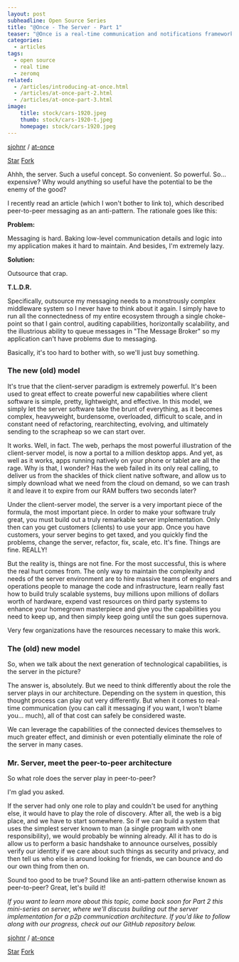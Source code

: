 ```yaml
---
layout: post
subheadline: Open Source Series
title: "@Once - The Server - Part 1"
teaser: "@Once is a real-time communication and notifications framework for highly distributed networks."
categories:
  - articles
tags:
  - open source
  - real time
  - zeromq
related:
  - /articles/introducing-at-once.html
  - /articles/at-once-part-2.html
  - /articles/at-once-part-3.html
image:
    title: stock/cars-1920.jpeg
    thumb: stock/cars-1920-t.jpeg
    homepage: stock/cars-1920.jpeg
---
```


[sjohnr][1] / [at-once][2]

<a class="github-button" href="https://github.com/sjohnr/at-once" data-icon="octicon-star" data-style="mega" data-count-href="/sjohnr/at-once/stargazers" data-count-api="/repos/sjohnr/at-once#stargazers_count" data-count-aria-label="# stargazers on GitHub" aria-label="Star sjohnr/at-once on GitHub">Star</a>
<a class="github-button" href="https://github.com/sjohnr/at-once/fork" data-icon="octicon-repo-forked" data-style="mega" data-count-href="/sjohnr/at-once/network" data-count-api="/repos/sjohnr/at-once#forks_count" data-count-aria-label="# forks on GitHub" aria-label="Fork sjohnr/at-once on GitHub">Fork</a>

Ahhh, the server. Such a useful concept. So convenient. So powerful. So... expensive? Why would anything so useful have the potential to be the enemy of the good?

I recently read an article (which I won't bother to link to), which described peer-to-peer messaging as an anti-pattern. The rationale goes like this:

**Problem:**

Messaging is hard. Baking low-level communication details and logic into my application makes it hard to maintain. And besides, I'm extremely lazy.

**Solution:**

Outsource that crap.

**T.L.D.R.**

Specifically, outsource my messaging needs to a monstrously complex middleware system so I never have to think about it again. I simply have to run all the connectedness of my entire ecosystem through a single choke-point so that I gain control, auditing capabilities, horizontally scalability, and the illustrious ability to queue messages in "The Message Broker" so my application can't have problems due to messaging.

Basically, it's too hard to bother with, so we'll just buy something.

### The new (old) model

It's true that the client-server paradigm is extremely powerful. It's been used to great effect to create powerful new capabilities where client software is simple, pretty, lightweight, and effective. In this model, we simply let the server software take the brunt of everything, as it becomes complex, heavyweight, burdensome, overloaded, difficult to scale, and in constant need of refactoring, rearchitecting, evolving, and ultimately sending to the scrapheap so we can start over.

It works. Well, in fact. The web, perhaps the most powerful illustration of the client-server model, is now a portal to a million desktop apps. And yet, as well as it works, apps running natively on your phone or tablet are all the rage. Why is that, I wonder? Has the web failed in its only real calling, to deliver us from the shackles of thick client native software, and allow us to simply download what we need from the cloud on demand, so we can trash it and leave it to expire from our RAM buffers two seconds later?

Under the client-server model, the server is a very important piece of the formula, the most important piece. In order to make your software truly great, you must build out a truly remarkable server implementation. Only then can you get customers (clients) to use your app. Once you have customers, your server begins to get taxed, and you quickly find the problems, change the server, refactor, fix, scale, etc. It's fine. Things are fine. REALLY!

But the reality is, things are not fine. For the most successful, this is where the real hurt comes from. The only way to maintain the complexity and needs of the server environment are to hire massive teams of engineers and operations people to manage the code and infrastructure, learn really fast how to build truly scalable systems, buy millions upon millions of dollars worth of hardware, expend vast resources on third party systems to enhance your homegrown masterpiece and give you the capabilities you need to keep up, and then simply keep going until the sun goes supernova.

Very few organizations have the resources necessary to make this work.

### The (old) new model

So, when we talk about the next generation of technological capabilities, is the server in the picture?

The answer is, absolutely. But we need to think differently about the role the server plays in our architecture. Depending on the system in question, this thought process can play out very differently. But when it comes to real-time communication (you can call it messaging if you want, I won't blame you... much), all of that cost can safely be considered waste.

We can leverage the capabilities of the connected devices themselves to much greater effect, and diminish or even potentially eliminate the role of the server in many cases.

### Mr. Server, meet the peer-to-peer architecture

So what role does the server play in peer-to-peer?

I'm glad you asked.

If the server had only one role to play and couldn't be used for anything else, it would have to play the role of discovery. After all, the web is a big place, and we have to start somewhere. So if we can build a system that uses the simplest server known to man (a single program with one responsibility), we would probably be winning already. All it has to do is allow us to perform a basic handshake to announce ourselves, possibly verify our identity if we care about such things as security and privacy, and then tell us who else is around looking for friends, we can bounce and do our own thing from then on.

Sound too good to be true? Sound like an anti-pattern otherwise known as peer-to-peer? Great, let's build it!

*If you want to learn more about this topic, come back soon for Part 2 this mini-series on server, where we'll discuss building out the server implementation for a p2p communication architecture. If you'd like to follow along with our progress, check out our GitHub repository below.*

[sjohnr][1] / [at-once][2]

<a class="github-button" href="https://github.com/sjohnr/at-once" data-icon="octicon-star" data-style="mega" data-count-href="/sjohnr/at-once/stargazers" data-count-api="/repos/sjohnr/at-once#stargazers_count" data-count-aria-label="# stargazers on GitHub" aria-label="Star sjohnr/at-once on GitHub">Star</a>
<a class="github-button" href="https://github.com/sjohnr/at-once/fork" data-icon="octicon-repo-forked" data-style="mega" data-count-href="/sjohnr/at-once/network" data-count-api="/repos/sjohnr/at-once#forks_count" data-count-aria-label="# forks on GitHub" aria-label="Fork sjohnr/at-once on GitHub">Fork</a>
<script async defer src="https://buttons.github.io/buttons.js"></script>

 [1]: https://github.com/sjohnr
 [2]: https://github.com/sjohnr/at-once
 [3]: #
 [4]: #
 [5]: #
 [6]: #
 [7]: #
 [8]: #
 [9]: #
 [10]: #